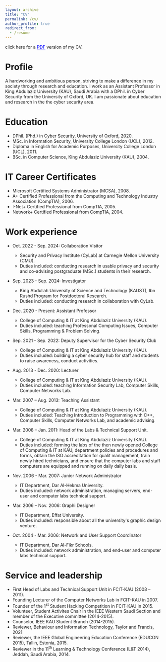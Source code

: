 ```yaml
---
layout: archive
title: "CV"
permalink: /cv/
author_profile: true
redirect_from:
  - /resume
---
```


click here for a <a href="/files/eman_cv_web_23.pdf" style="color: blue">PDF</a> version of my CV.

Profile
======
A hardworking and ambitious person, striving  to make a difference in my society through research and education. I work as an Assistant Professor in King Abdulaziz University (KAU), Saudi Arabia with a DPhil. in Cyber Security from the University of Oxford, UK. I am passionate about education and research in the the cyber security area.

Education
======
* DPhil. (Phd.) in Cyber Security, University of Oxford, 2020.
* MSc. in Information Security, University College London (UCL), 2012.
* Diploma in English for Academic Purposes, University College London (UCL), 2011.
* BSc. in Computer Science, King Abdulaziz University (KAU), 2004.

IT Career Certificates
======
* Microsoft Certified Systems Administrator (MCSA), 2008.
* A+ Certified Professional from the Computing and Technology Industry Association (CompTIA), 2006.
* I-Net+ Certified Professional from CompTIA, 2005.
* Network+ Certified Professional from CompTIA, 2004.

Work experience
======  
* Oct. 2022 - Sep. 2024: Collaboration Visitor
  * Security and Privacy Institute (CyLab) at Carnegie Mellon University (CMU).
  * Duties included: conducting research in usable privacy and security and co-advising postgraduate (MSc.) students in their research.
    
* Sep. 2023 - Sep. 2024: Investigator
  * King Abdullah University of Science and Technology (KAUST), Ibn Rushd Program for Postdoctoral Research.
  * Duties included: conducting research in collaboration with CyLab.
    
* Dec. 2020 - Present: Assistant Professor
  * College of Computing & IT at King Abdulaziz University (KAU).
  * Duties included: teaching Professonal Computing Issues, Computer Skills, Programming & Problem Solving.
 
* Sep. 2021 - Sep. 2022: Deputy Supervisor for the Cyber Security Club
  * College of Computing & IT at King Abdulaziz University (KAU).
  * Duties included: building a cyber security hub for staff and students to raise awareness, conduct activities.
  
* Aug. 2013 - Dec. 2020: Lecturer
  * College of Computing & IT at King Abdulaziz University (KAU).
  * Duties included: teaching Information Security Lab, Computer Skills, Computer Networks Lab.

* Mar. 2007 – Aug. 2013: Teaching Assistant
  * College of Computing & IT at King Abdulaziz University (KAU).
  * Duties included: Teaching Introduction to Programming with C++, Computer Skills, Computer Networks Lab, and academic advising.

* Mar. 2008 – Jan. 2011: Head of the Labs & Technical Support Unit.
  * College of Computing & IT at King Abdulaziz University (KAU).
  * Duties included: forming the labs of the then newly opened College of Computing & IT at KAU, department policies and procedures and forms, obtain the ISO accreditation for qualit management, train newly hired technicians, and ensure that the computer labs and staff computers are equipped and running on daily daily basis. 

* Nov. 2006 - Mar. 2007: Junior Network Administrator
  * IT Department, Dar Al-Hekma University. 
  * Duties included: network administration, managing servers, end-user and computer labs technical support.

* Mar. 2006 – Nov. 2006: Graphi Designer
  * IT Department, Effat University. 
  * Duties included: responsible about all the university's graphic design venture.

* Oct. 2004 - Mar. 2006: Network and User Support Coordinator  
  * IT Department, Dar Al-Fikr Schools. 
  * Duties included: network administration, and end-user and computer labs technical support.
  
Service and leadership
======
* First Head of Labs  and Technical Support Unit in FCIT-KAU (2008 – 2011).
* Founding Lecturer of the Computer Networks Lab in FCIT-KAU in 2007.
* Founder of the 1<sup>st</sup> Student Hacking Competition in FCIT-KAU in 2015.
* Volunteer, Student Activites Chair in the IEEE Western Saudi Section and member of the Executive committee (2014-2015).
* Counselor, IEEE KAU Student Branch (2014-2015).
* Reviewer, Behaviour and Information Technology, Taylor and Francis, 2021
* Reviewer, the IEEE Global Engineering Education Conference (EDUCON 2015), Tallin, Estonia, 2015.
* Reviewer in the 11<sup>th</sup> Learning & Technology Conference (L&T 2014), Jeddah, Saudi Arabia, 2014.

